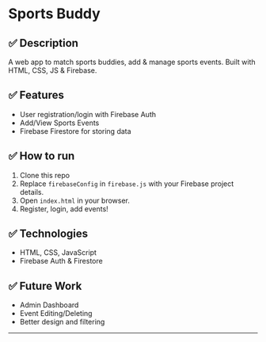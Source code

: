 # Sports Buddy

## ✅ Description
A web app to match sports buddies, add & manage sports events. Built with HTML, CSS, JS & Firebase.

## ✅ Features
- User registration/login with Firebase Auth
- Add/View Sports Events
- Firebase Firestore for storing data

## ✅ How to run
1. Clone this repo
2. Replace `firebaseConfig` in `firebase.js` with your Firebase project details.
3. Open `index.html` in your browser.
4. Register, login, add events!

## ✅ Technologies
- HTML, CSS, JavaScript
- Firebase Auth & Firestore

## ✅ Future Work
- Admin Dashboard
- Event Editing/Deleting
- Better design and filtering

---

